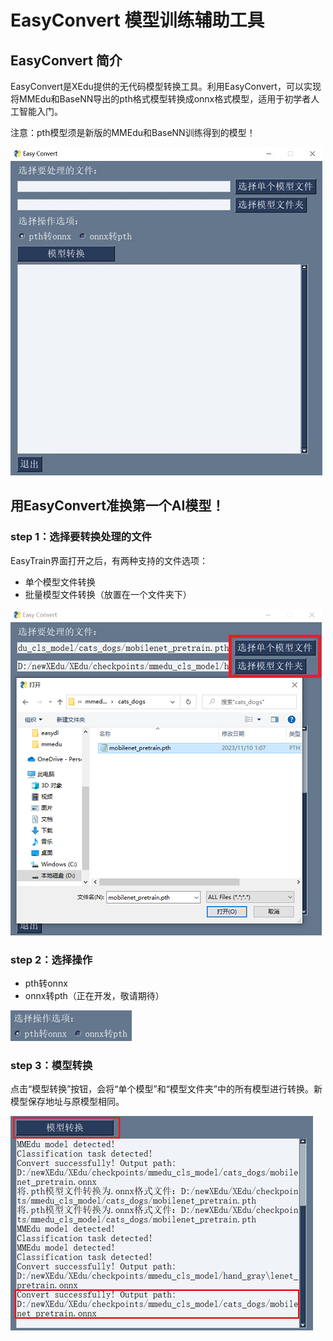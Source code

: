 # EasyConvert 模型训练辅助工具

EasyConvert 简介
-------------

EasyConvert是XEdu提供的无代码模型转换工具。利用EasyConvert，可以实现将MMEdu和BaseNN导出的pth格式模型转换成onnx格式模型，适用于初学者人工智能入门。

注意：pth模型须是新版的MMEdu和BaseNN训练得到的模型！

![](../images/easydl/EasyConvert-home.jpg)


用EasyConvert准换第一个AI模型！
-----------------------------

### step 1：选择要转换处理的文件

EasyTrain界面打开之后，有两种支持的文件选项：
-   单个模型文件转换
-   批量模型文件转换（放置在一个文件夹下）

![](../images/easydl/convert1.png)

### step 2：选择操作

-   pth转onnx
-   onnx转pth（正在开发，敬请期待）

![](../images/easydl/convert2.png)

### step 3：模型转换

点击“模型转换”按钮，会将“单个模型”和“模型文件夹”中的所有模型进行转换。新模型保存地址与原模型相同。

![](../images/easydl/convert3.png)